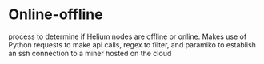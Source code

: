 # Online-offline
process to determine if Helium nodes are offline or online. Makes use of Python requests to make api calls, regex to filter, and paramiko to establish an ssh connection to a miner hosted on the cloud

